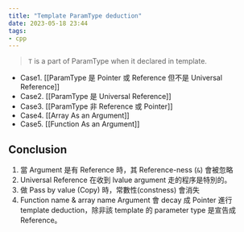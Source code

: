```yaml
---
title: "Template ParamType deduction"
date: 2023-05-18 23:44
tags:
- cpp
---
```


> `T` is a part of ParamType when it declared in template.

- Case1. [[ParamType 是 Pointer 或 Reference 但不是 Universal Reference]]
- Case2. [[ParamType 是 Universal Reference]]
- Case3. [[ParamType 非 Reference 或 Pointer]]
- Case4. [[Array As an Argument]]
- Case5. [[Function As an Argument]]

## Conclusion

1. 當 Argument 是有 Reference 時，其 Reference-ness (`&`) 會被忽略
2. Universal Reference 在收到 lvalue argument 走的程序是特別的。
3. 做 Pass by value (Copy) 時，常數性(constness) 會消失
4. Function name & array name Argument 會 decay 成 Pointer 進行 template deduction，除非該 template 的 parameter type 是宣告成 Reference。

